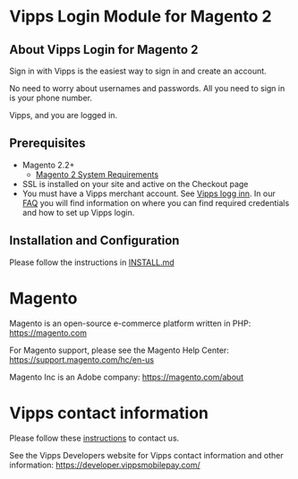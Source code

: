 # Vipps Login Module for Magento 2

## About Vipps Login for Magento 2

Sign in with Vipps is the easiest way to sign in and create an account. 

No need to worry about usernames and passwords. All you need to sign in is your phone number. 

Vipps, and you are logged in.

## Prerequisites
* Magento 2.2+
   * [Magento 2 System Requirements](http://devdocs.magento.com/magento-system-requirements.html)
* SSL is installed on your site and active on the Checkout page
* You must have a Vipps merchant account. See [Vipps logg inn](https://vipps.no/produkter-og-tjenester/bedrift/logg-inn-med-vipps/logg-inn-med-vipps/#kom-i-gang). In our [FAQ](https://developer.vippsmobilepay.com/docs/APIs/login-api/vipps-login-api-faq/) you will find information on where you can find required credentials and how to set up Vipps login.

## Installation and Configuration

Please follow the instructions in [INSTALL.md](INSTALL.md)

# Magento

Magento is an open-source e-commerce platform written in PHP: https://magento.com

For Magento support, please see the Magento Help Center: https://support.magento.com/hc/en-us

Magento Inc is an Adobe company: https://magento.com/about

# Vipps contact information

Please follow these [instructions](https://developer.vippsmobilepay.com/docs/vipps-developers/contact/) to contact us.

See the Vipps Developers website for Vipps contact information and other information: https://developer.vippsmobilepay.com/
